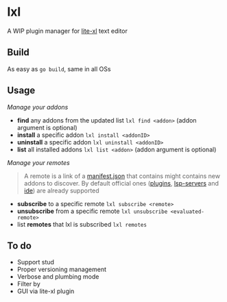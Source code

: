 # lxl
A WIP plugin manager for [lite-xl](https://github.com/lite-xl/lite-xl) text editor

## Build
As easy as `go build`, same in all OSs

## Usage
_Manage your addons_
 - **find** any addons from the updated list `lxl find <addon>` (addon argument is optional)
 - **install** a specific addon `lxl install <addonID>`
 - **uninstall** a specific addon `lxl uninstall <addonID>`
 - **list** all installed addons `lxl list <addon>` (addon argument is optional)

_Manage your remotes_
> A remote is a link of a [manifest.json](https://github.com/adamharrison/lite-xl-plugin-manager/blob/master/SPEC.md) that contains might contains new addons to discover.
> By default official ones
> ([plugins](https://github.com/lite-xl/lite-xl-plugins/blob/master/manifest.json),
[lsp-servers](https://github.com/lite-xl/lite-xl-lsp-servers/blob/main/manifest.json) and
[ide](https://github.com/lite-xl/lite-xl-ide/blob/main/manifest.json)) are already supported
 - **subscribe** to a specific remote `lxl subscribe <remote>`
 - **unsubscribe** from a specific remote `lxl unsubscribe <evaluated-remote>`
 - list **remotes** that lxl is subscribed `lxl remotes`

## To do
- Support stud
- Proper versioning management
- Verbose and plumbing mode
- Filter by
- GUI via lite-xl plugin
